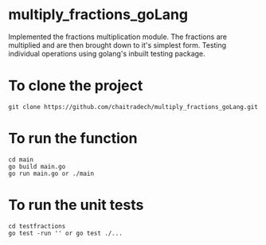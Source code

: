 # multiply_fractions_goLang
Implemented the fractions multiplication module. The fractions are multiplied and are then brought down to it's simplest form. Testing individual operations using golang's inbuilt testing package.

# To clone the project 
```
git clone https://github.com/chaitradech/multiply_fractions_goLang.git

```
# To run the function
 ```
cd main
go build main.go
go run main.go or ./main
```

# To run the unit tests
 ```
cd testfractions
go test -run '' or go test ./...
```
